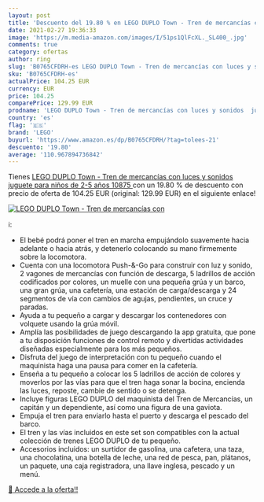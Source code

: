 ```yaml
---
layout: post
title: 'Descuento del 19.80 % en LEGO DUPLO Town - Tren de mercancías con'
date: 2021-02-27 19:36:33
image: 'https://m.media-amazon.com/images/I/51ps1QlFcXL._SL400_.jpg'
comments: true
category: ofertas
author: ring
slug: 'B0765CFDRH-es LEGO DUPLO Town - Tren de mercancías con luces y sonidos...'
sku: 'B0765CFDRH-es'
actualPrice: 104.25 EUR
currency: EUR
price: 104.25
comparePrice: 129.99 EUR
prodname: 'LEGO DUPLO Town - Tren de mercancías con luces y sonidos  juguete para niños de 2-5 años  10875 '
country: 'es'
flag: '🇪🇸'
brand: 'LEGO'
buyurl: 'https://www.amazon.es/dp/B0765CFDRH/?tag=tolees-21'
descuento: '19.80'
average: '110.967894736842'
---
```


Tienes [LEGO DUPLO Town - Tren de mercancías con luces y sonidos  juguete para niños de 2-5 años  10875 ](https://www.amazon.es/dp/B0765CFDRH/?tag=tolees-21) con un 19.80 % de descuento con precio de oferta de 104.25 EUR (original: 129.99 EUR) en el siguiente enlace!

[![LEGO DUPLO Town - Tren de mercancías con](https://m.media-amazon.com/images/I/51ps1QlFcXL._SL400_.jpg)](https://www.amazon.es/dp/B0765CFDRH/?tag=tolees-21)

ℹ️:

- El bebé podrá poner el tren en marcha empujándolo suavemente hacia adelante o hacia atrás, y detenerlo colocando su mano firmemente sobre la locomotora.
- Cuenta con una locomotora Push-&-Go para construir con luz y sonido, 2 vagones de mercancías con función de descarga, 5 ladrillos de acción codificados por colores, un muelle con una pequeña grúa y un barco, una gran grúa, una cafetería, una estación de carga/descarga y 24 segmentos de vía con cambios de agujas, pendientes, un cruce y paradas.
- Ayuda a tu pequeño a cargar y descargar los contenedores con volquete usando la grúa móvil.
- Amplía las posibilidades de juego descargando la app gratuita, que pone a tu disposición funciones de control remoto y divertidas actividades diseñadas especialmente para los más pequeños.
- Disfruta del juego de interpretación con tu pequeño cuando el maquinista haga una pausa para comer en la cafetería.
- Enseña a tu pequeño a colocar los 5 ladrillos de acción de colores y moverlos por las vías para que el tren haga sonar la bocina, encienda las luces, reposte, cambie de sentido o se detenga.
- Incluye figuras LEGO DUPLO del maquinista del Tren de Mercancías, un capitán y un dependiente, así como una figura de una gaviota.
- Empuja el tren para enviarlo hasta el puerto y descarga el pescado del barco.
- El tren y las vías incluidos en este set son compatibles con la actual colección de trenes LEGO DUPLO de tu pequeño.
- Accesorios incluidos: un surtidor de gasolina, una cafetera, una taza, una chocolatina, una botella de leche, una red de pesca, pan, plátanos, un paquete, una caja registradora, una llave inglesa, pescado y un menú.

[🛒 Accede a la oferta!!](https://www.amazon.es/dp/B0765CFDRH/?tag=tolees-21)
